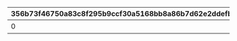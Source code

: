 |356b73f46750a83c8f295b9ccf30a5168bb8a86b7d62e2ddefb4a00928c203e7|dfcffe1646c40bef44aeb8d111d090ffbb7ddd3588aff89e72898faa718cf1c8|e4c71f8a5f054f061ade9ceca890820366edd5292e3f944d3c2128b63abf8223|cfe4767988415d81c3cf7739fd8b5b658ac33101f8f618ea81f98136de6ee420|5d86aed7a21ddd246c35b51d9ec1aea89d20e67a73db9f987f82779fdc238f16|c75c5c6979eb6cd8db6e1db1ae0fa7f2a39dbfee0ce42dc2bd3c355b9f45ba4e|a120c00a62e24197ad3455dc65882e7d28c5122f914d752a8f79b40eda16fa0a|420cf3cdec55fcd9783636defe8ab32a9f080a70a0e7b9849dd2a0bd26127a45|e108fe3de3afcaaa35aeeeb21d25439e81d97c89131b6b93665f8a82b6388866|afca803ca43aac6b4d5b5387d8ce7d03ff4a5d52dccd1bbefe55a2719419421a|fbc06f5b5d868aed10ceb04a5ddaaf30ef66adc938652575a5dec8c588a3a350|731d0026b90e9c47bdd9ab591a26d2eb3ab42a21f294dd8ff250450e9ab5b93d|7086a687e39b9d697298be9b018db3e9f294c36bbeba1499ac3128ad944d50f5|da44c58f8f689ecb7dfe56af451c5a0abf7a9446a2a28f6254a2d74610fcb775|fac4af58edbadbf5cae7e653cbc584e64382c0510ba076e5539126efc4cca58b|0a9e31f7cc43b7a0a8f20eeecf2befa1d75e2959c91e9c46f67cd86ddf9e9e34|1b68d3a2f89f4faf413d915040b6141cbf53c43bcfa450e5ae0e4d9ea57b1453|ec941d55469ebe92f1c091caae175ac383fb321780cd58250d4edba4a33e92b6|
| --- | --- | --- | --- | --- | --- | --- | --- | --- | --- | --- | --- | --- | --- | --- | --- | --- | --- |
|0|50000|0|0|15|0|スコアを累計で50000獲得しよう|0|0|0|0|0|0|0|1|0|11001086|1|